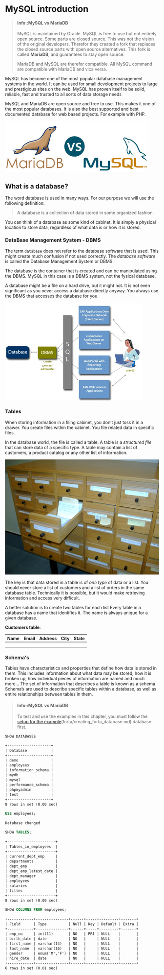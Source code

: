 # MySQL introduction

> #### Info::MySQL vs MariaDB
>
> MySQL is maintained by Oracle. MySQL is free to use but not entirely open source. Some parts are closed source. This was not the vision of the original developers. Therefor they created a fork that replaces the closed source parts with open source alternatives. This fork is called **MariaDB**, and guarantees to stay open source.
>
> MariaDB and MySQL are therefor compatible. All MySQL command are compatible with MariaDB and vica versa.

MySQL has become one of the most popular database management systems in the world. It can be used for small development projects to large and prestigious sites on the web. MySQL has proven itself to be solid, reliable, fast and trusted to all sorts of data storage needs

MySQL and MariaDB are open source and free to use. This makes it one of the most popular databases. It is also the best supported and best documented database for web based projects. For example with PHP.

![MariaDB and MySQL logo](/forta/img/mariadb_vs_mysql.jpg)


## What is a database?

The word database is used in many ways. For our purpose we will use the following definition:

> A database is a collection of data stored in some organized fashion

You can think of a database as some kind of cabinet. It is simply a physical location to store data, regardless of what data is or how it is stored.

### DataBase Management System - DBMS

The term `database` does not refer to the database software that is used. This might create much confusion if not used correctly. The *database software* is called the Database Management System or DBMS.

The database is the container that is created and can be manipulated using the DBMS. MySQL in this case is a DBMS system, not the fysical database.

A database might be a file on a hard drive, but it might not.
It is not even significant as you never access a database directly anyway. You always use the DBMS that accesses the database for you.

![Database vs DBMS](/forta/img/dbms.jpg)

### Tables

When storing information in a filing cabinet, you don’t just toss it in a drawer. You create files within the cabinet.
You file related data in specific files.

In the database world, the file is called a table.
A table is a *structured file* that can store data of a specific type. A table may contain a list of customers, a product catalog or any other list of information.

![Filing cabinet](/forta/img/Ficherosclasicoscatalogo.JPG)

The key is that data stored in a table is of *one type* of data or a list. You should never store a list of customers and a list of orders in the same database table. Technically it is possible, but it would make retrieving information and access very difficult.

A better solution is to create two tables for each list
Every table in a database has a name that identifies it. 
The name is always unique for a given database.

**Customers table**: 

| Name  | Email  | Address | City| State   |
|---|---|---|---|---|
|   |   |   |   |   |
|   |   |   |   |   |
|   |   |   |   |   |

### Schema's

Tables have characteristics and properties that define how data is stored in them. This includes information about what data may be stored, how it is broken up, how individual pieces of information are named and much more…
The set of information that describes a table is known as a schema. Schema’s are used to describe specific tables within a database, as well as entire relationships between tables in them.




> #### Info::MySQL vs MariaDB
> 
> To test and use the examples in this chapter, you must follow the [setup for the example]()(forta/creating_forta_database.md) database first.

```sql
SHOW DATABASES
```
```
+--------------------+
| Database           |
+--------------------+
| demo               |
| employees          |
| information_schema |
| mydb               |
| mysql              |
| performance_schema |
| phpmyadmin         |
| test               |
+--------------------+
8 rows in set (0.00 sec)
```

```sql
USE employees;
```
```
Database changed
```

```sql
SHOW TABLES;
```
```
+----------------------+
| Tables_in_employees  |
+----------------------+
| current_dept_emp     |
| departments          |
| dept_emp             |
| dept_emp_latest_date |
| dept_manager         |
| employees            |
| salaries             |
| titles               |
+----------------------+
8 rows in set (0.00 sec)
```

```sql
SHOW COLUMNS FROM employees;
```
```
+------------+---------------+------+-----+---------+-------+
| Field      | Type          | Null | Key | Default | Extra |
+------------+---------------+------+-----+---------+-------+
| emp_no     | int(11)       | NO   | PRI | NULL    |       |
| birth_date | date          | NO   |     | NULL    |       |
| first_name | varchar(14)   | NO   |     | NULL    |       |
| last_name  | varchar(16)   | NO   |     | NULL    |       |
| gender     | enum('M','F') | NO   |     | NULL    |       |
| hire_date  | date          | NO   |     | NULL    |       |
+------------+---------------+------+-----+---------+-------+
6 rows in set (0.01 sec)  
```
